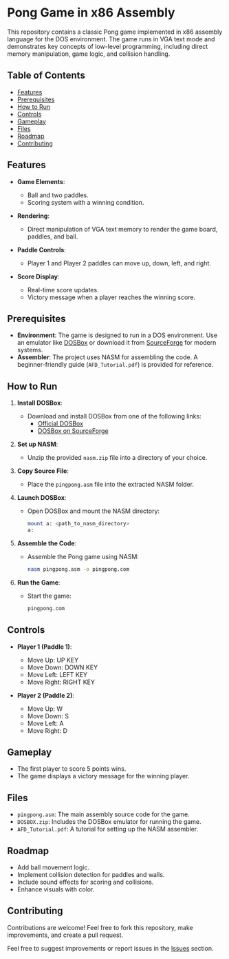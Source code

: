 # Pong Game in x86 Assembly

This repository contains a classic Pong game implemented in x86 assembly language for the DOS environment. The game runs in VGA text mode and demonstrates key concepts of low-level programming, including direct memory manipulation, game logic, and collision handling.

## Table of Contents
- [Features](#features)
- [Prerequisites](#prerequisites)
- [How to Run](#how-to-run)
- [Controls](#controls)
- [Gameplay](#gameplay)
- [Files](#files)
- [Roadmap](#roadmap)
- [Contributing](#contributing)

## Features

- **Game Elements**: 
  - Ball and two paddles.
  - Scoring system with a winning condition.
  
- **Rendering**:
  - Direct manipulation of VGA text memory to render the game board, paddles, and ball.
  
- **Paddle Controls**:
  - Player 1 and Player 2 paddles can move up, down, left, and right.

- **Score Display**:
  - Real-time score updates.
  - Victory message when a player reaches the winning score.

## Prerequisites

- **Environment**: The game is designed to run in a DOS environment. Use an emulator like [DOSBox](https://www.dosbox.com/) or download it from [SourceForge](https://sourceforge.net/projects/dosbox/) for modern systems.
- **Assembler**: The project uses NASM for assembling the code. A beginner-friendly guide (`AFD_Tutorial.pdf`) is provided for reference.

## How to Run

1. **Install DOSBox**:
   - Download and install DOSBox from one of the following links:
     - [Official DOSBox](https://www.dosbox.com/)
     - [DOSBox on SourceForge](https://sourceforge.net/projects/dosbox/)
   
2. **Set up NASM**:
   - Unzip the provided `nasm.zip` file into a directory of your choice.

3. **Copy Source File**:
   - Place the `pingpong.asm` file into the extracted NASM folder.

4. **Launch DOSBox**:
   - Open DOSBox and mount the NASM directory:
     ```bash
     mount a: <path_to_nasm_directory>
     a:
     ```

5. **Assemble the Code**:
   - Assemble the Pong game using NASM:
     ```bash
     nasm pingpong.asm -o pingpong.com
     ```

6. **Run the Game**:
   - Start the game:
     ```bash
     pingpong.com
     ```

## Controls

- **Player 1 (Paddle 1)**:
  - Move Up: UP KEY
  - Move Down: DOWN KEY
  - Move Left: LEFT KEY
  - Move Right: RIGHT KEY

- **Player 2 (Paddle 2)**:
  - Move Up: W
  - Move Down: S
  - Move Left: A
  - Move Right: D

## Gameplay

- The first player to score 5 points wins.
- The game displays a victory message for the winning player.

## Files

- `pingpong.asm`: The main assembly source code for the game.
- `DOSBOX.zip`: Includes the DOSBox emulator for running the game.
- `AFD_Tutorial.pdf`: A tutorial for setting up the NASM assembler.

## Roadmap

- Add ball movement logic.
- Implement collision detection for paddles and walls.
- Include sound effects for scoring and collisions.
- Enhance visuals with color.

## Contributing

Contributions are welcome! Feel free to fork this repository, make improvements, and create a pull request.

Feel free to suggest improvements or report issues in the [Issues](https://github.com/yourusername/pong-assembly/issues) section.
